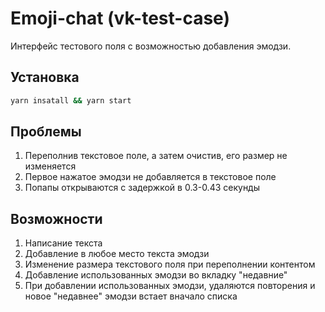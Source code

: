 # Emoji-chat (vk-test-case)

Интерфейс тестового поля с возможностью добавления эмодзи.

## Установка


```bash
yarn insatall && yarn start
```

## Проблемы

1. Переполнив текстовое поле, а затем очистив, его размер не изменяется
2. Первое нажатое эмодзи не добавляется в текстовое поле
3. Попапы открываются с задержкой в 0.3-0.43 секунды

## Возможности

1. Написание текста
2. Добавление в любое место текста эмодзи
3. Изменение размера текстового поля при переполнении контентом
4. Добавление использованных эмодзи во вкладку "недавние"
5. При добавлении использованных эмодзи, удаляются повторения и новое "недавнее" эмодзи встает вначало списка
